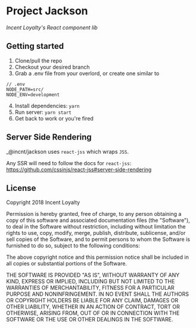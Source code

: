 # Project Jackson
_Incent Loyalty's React component lib_

## Getting started
1. Clone/pull the repo
2. Checkout your desired branch
3. Grab a .env file from your overlord, or create one similar to 
```
// .env
NODE_PATH=src/
NODE_ENV=development
```
4. Install dependencies: `yarn`
5. Run server: `yarn start`
6. Get back to work or you're fired

## Server Side Rendering
_@incnt/jackson uses `react-jss` which wraps `JSS`. 

Any SSR will need to follow the docs for `react-jss`: https://github.com/cssinjs/react-jss#server-side-rendering

## License
Copyright 2018 Incent Loyalty

Permission is hereby granted, free of charge, to any person obtaining a copy of this software and associated documentation files (the "Software"), to deal in the Software without restriction, including without limitation the rights to use, copy, modify, merge, publish, distribute, sublicense, and/or sell copies of the Software, and to permit persons to whom the Software is furnished to do so, subject to the following conditions:

The above copyright notice and this permission notice shall be included in all copies or substantial portions of the Software.

THE SOFTWARE IS PROVIDED "AS IS", WITHOUT WARRANTY OF ANY KIND, EXPRESS OR IMPLIED, INCLUDING BUT NOT LIMITED TO THE WARRANTIES OF MERCHANTABILITY, FITNESS FOR A PARTICULAR PURPOSE AND NONINFRINGEMENT. IN NO EVENT SHALL THE AUTHORS OR COPYRIGHT HOLDERS BE LIABLE FOR ANY CLAIM, DAMAGES OR OTHER LIABILITY, WHETHER IN AN ACTION OF CONTRACT, TORT OR OTHERWISE, ARISING FROM, OUT OF OR IN CONNECTION WITH THE SOFTWARE OR THE USE OR OTHER DEALINGS IN THE SOFTWARE.

